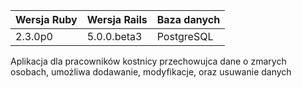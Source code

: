 |Wersja Ruby|Wersja Rails|Baza danych|
|---|---|---|
|2.3.0p0|5.0.0.beta3|PostgreSQL|

Aplikacja dla pracowników kostnicy przechowujca dane o zmarych osobach, umożliwa dodawanie, modyfikacje, oraz usuwanie danych
